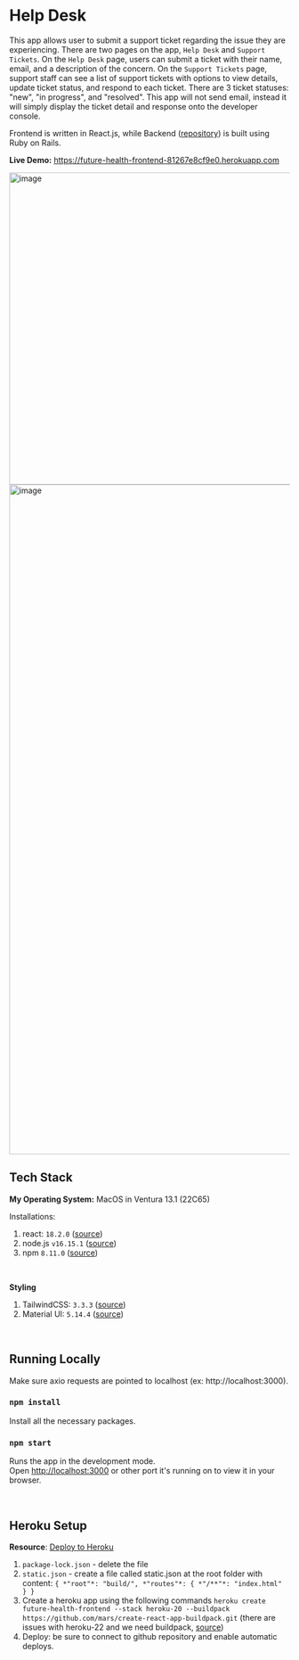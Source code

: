 # Help Desk

This app allows user to submit a support ticket regarding the issue they are experiencing. There are two pages on the app, `Help Desk` and `Support Tickets`. On the `Help Desk` page, users can submit a ticket with their name, email, and a description of the concern. On the `Support Tickets` page, support staff can see a list of support tickets with options to view details, update ticket status, and respond to each ticket. There are 3 ticket statuses: "new", "in progress", and "resolved". This app will not send email, instead it will simply display the ticket detail and response onto the developer console.

Frontend is written in React.js, while Backend ([repository](https://github.com/xchen136/future_health_api)) is built using Ruby on Rails.

**Live Demo:** https://future-health-frontend-81267e8cf9e0.herokuapp.com

<img width="560" alt="image" src="https://github.com/xchen136/future_health_frontend/assets/31082478/735159e9-8229-46de-a0c0-3781b52ab4b2">

<img width="1202" alt="image" src="https://github.com/xchen136/future_health_frontend/assets/31082478/f743b613-06e2-4293-9692-ae2266ce760b">

<br>

## Tech Stack
**My Operating System:** MacOS in Ventura 13.1 (22C65)

Installations:
1. react: `18.2.0` ([source](https://react.dev/learn/installation))
2. node.js `v16.15.1` ([source](https://nodejs.org/en))
3. npm `8.11.0` ([source](https://docs.npmjs.com/about-npm))

<br>

**Styling**
1. TailwindCSS: `3.3.3` ([source](https://tailwindcss.com/))
2. Material UI: `5.14.4` ([source](https://mui.com/))

<br>

## Running Locally

Make sure axio requests are pointed to localhost (ex: http://localhost:3000).

### `npm install`
Install all the necessary packages.

### `npm start`

Runs the app in the development mode.\
Open [http://localhost:3000](http://localhost:3000) or other port it's running on to view it in your browser.

<br>

## Heroku Setup
**Resource**: [Deploy to Heroku](https://dev.to/lizlaffitte/series/10869)

1. `package-lock.json` - delete the file
2. `static.json` - create a file called static.json at the root folder with content: `{ *"root"*: "build/", *"routes"*: { *"/**"*: "index.html" } }`
3. Create a heroku app using the following commands `heroku create future-health-frontend --stack heroku-20 --buildpack https://github.com/mars/create-react-app-buildpack.git` (there are issues with heroku-22 and we need buildpack, [source](https://blog.heroku.com/deploying-react-with-zero-configuration))
4. Deploy: be sure to connect to github repository and enable automatic deploys.

